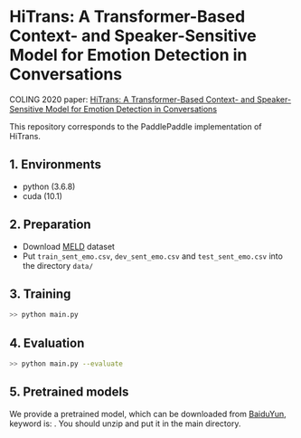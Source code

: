 # HiTrans: A Transformer-Based Context- and Speaker-Sensitive Model for Emotion Detection in Conversations

COLING 2020 paper: [HiTrans: A Transformer-Based Context- and Speaker-Sensitive Model for Emotion Detection in Conversations](https://www.aclweb.org/anthology/2020.coling-main.370/)

This repository corresponds to the PaddlePaddle implementation of HiTrans.

## 1. Environments

- python (3.6.8)
- cuda (10.1)

## 2. Preparation

- Download [MELD](https://github.com/declare-lab/MELD) dataset
- Put `train_sent_emo.csv`, `dev_sent_emo.csv` and `test_sent_emo.csv` into the directory `data/`

## 3. Training

```bash
>> python main.py
```

## 4. Evaluation

```bash
>> python main.py --evaluate
```

## 5. Pretrained models

We provide a pretrained model, which can be downloaded from  [BaiduYun](),  keyword is: . You should unzip and put it in the main directory.
